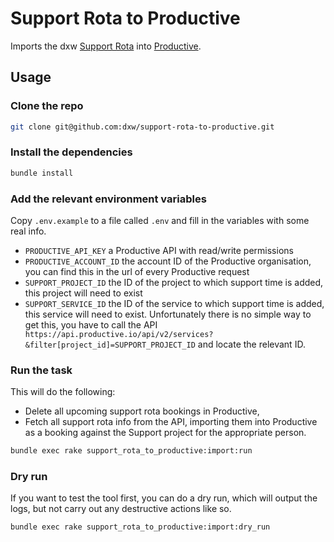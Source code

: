 # Support Rota to Productive

Imports the dxw [Support Rota](https://dxw-support-rota.herokuapp.com/) into [Productive](https://productive.io).

## Usage

### Clone the repo

```bash
git clone git@github.com:dxw/support-rota-to-productive.git
```

### Install the dependencies

```bash
bundle install
```

### Add the relevant environment variables

Copy `.env.example` to a file called `.env` and fill in the variables with some real info.

- `PRODUCTIVE_API_KEY` a Productive API with read/write permissions
- `PRODUCTIVE_ACCOUNT_ID` the account ID of the Productive organisation, you can
find this in the url of every Productive request
- `SUPPORT_PROJECT_ID` the ID of the project to which support time is added, this
project will need to exist
- `SUPPORT_SERVICE_ID` the ID of the service to which support time is added, this
service will need to exist. Unfortunately there is no simple way to get this,
you have to call the API `
https://api.productive.io/api/v2/services?&filter[project_id]=SUPPORT_PROJECT_ID`
and locate the relevant ID.

### Run the task

This will do the following:

- Delete all upcoming support rota bookings in Productive,
- Fetch all support rota info from the API, importing them into Productive as a booking against the Support project
  for the appropriate person.

```bash
bundle exec rake support_rota_to_productive:import:run
```

### Dry run

If you want to test the tool first, you can do a dry run, which will output the logs, but not
carry out any destructive actions like so.

```bash
bundle exec rake support_rota_to_productive:import:dry_run
```

